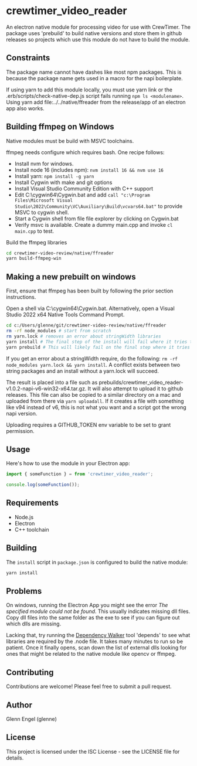 # crewtimer_video_reader

An electron native module for processing video for use with CrewTimer.  The package uses 'prebuild' to build native versions and store them in github releases so projects which use this module do not have to build the module.

## Constraints

The package name cannot have dashes like most npm packages.  This is because the package name gets used in a macro for the napi boilerplate.

If using yarn to add this module locally, you must use yarn link or the .erb/scripts/check-native-dep.js script fails running `npm ls <modulename>`.  Using yarn add file:../../native/ffreader from the release/app of an electron app also works.

## Building ffmpeg on Windows

Native modules must be build with MSVC toolchains.

ffmpeg needs configure which requires bash.  One recipe follows:

* Install nvm for windows.
* Install node 16 (includes npm): `nvm install 16 && nvm use 16`
* Install yarn: `npm install -g yarn`
* Install Cygwin with make and git options
* Install Visual Studio Community Edition with C++ support
* Edit C:\cygwin64\Cygwin.bat and add ```call "c:\Program Files\Microsoft Visual Studio\2022\Community\VC\Auxiliary\Build\vcvars64.bat"``` to provide MSVC to cygwin shell.
* Start a Cygwin shell from file file explorer by clicking on Cygwin.bat
* Verify msvc is available.  Create a dummy main.cpp and invoke `cl main.cpp` to test.

Build the ffmpeg libraries

```bash
cd crewtimer-video-review/native/ffreader
yarn build-ffmpeg-win
```

## Making a new prebuilt on windows

First, ensure that ffmpeg has been built by following the prior section instructions.

Open a shell via C:\cygwin64\Cygwin.bat.  Alternatively, open a Visual Studio 2022 x64 Native Tools Command Prompt.

```bash
cd c:/Users/glenne/git/crewtimer-video-review/native/ffreader
rm -rf node_modules # start from scratch
rm yarn.lock # removes an error about stringWidth libraries
yarn install # The final step of the install will fail where it tries to get prebuilt binaries.  We'll build our own next
yarn prebuild # This will likely fail on the final step where it tries to upload to github releases
```

If you get an error about a stringWidth require, do the following: `rm -rf node_modules yarn.lock && yarn install`.  A conflict exists between two string packages and an install without a yarn.lock will succeed.

The result is placed into a file such as prebuilds/crewtimer_video_reader-v1.0.2-napi-v6-win32-x64.tar.gz.  It will also attempt to upload it to github releases.  This file can also be copied to a similar directory on a mac and uploaded from there via `yarn uploadall`.  If it creates a file with something like v94 instead of v6, this is not what you want and a script got the wrong napi version.

Uploading requires a GITHUB_TOKEN env variable to be set to grant permission.

## Usage

Here's how to use the module in your Electron app:

```ts
import { someFunction } = from 'crewtimer_video_reader';

console.log(someFunction());
```

## Requirements

* Node.js
* Electron
* C++ toolchain

## Building

The `install` script in `package.json` is configured to build the native module:

```bash
yarn install
```

## Problems

On windows, running the Electron App you might see the error *The specified module could not be found*.  This usually indicates missing dll files.  Copy dll files into the same folder as the exe to see if you can figure out which dlls are missing.

Lacking that, try running the [Dependency Walker](https://www.dependencywalker.com/) tool 'depends' to see what libraries are required by the .node file. It takes many minutes to run so be patient.  Once it finally opens, scan down the list of external dlls looking for ones that might be related to the native module like opencv or ffmpeg.

## Contributing

Contributions are welcome! Please feel free to submit a pull request.

## Author

Glenn Engel (glenne)

## License

This project is licensed under the ISC License - see the LICENSE file for details.
